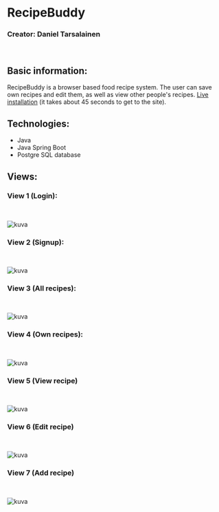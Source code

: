 # RecipeBuddy

### Creator: Daniel Tarsalainen

</br>

## Basic information:

RecipeBuddy is a browser based food recipe system. The user can save own recipes and edit them, as well as view other people's recipes. [Live installation](https://recipebuddyapplication.herokuapp.com/) (it takes about 45 seconds to get to the site).

## Technologies: 
- Java 
- Java Spring Boot
- Postgre SQL database

## Views:

### View 1 (Login):
<br/>

![kuva](https://user-images.githubusercontent.com/77921212/152021915-3241d4a5-18bb-4356-88d9-8e2e8c5c1b94.png)

### View 2 (Signup):
<br/>

![kuva](https://user-images.githubusercontent.com/77921212/152022262-31bfcf66-9d31-40a7-bb8a-fe7955671d73.png)

### View 3 (All recipes):
<br/>

![kuva](https://user-images.githubusercontent.com/77921212/152022566-5420de36-970f-4d41-9e4f-e5e051f540cd.png)

### View 4 (Own recipes):
<br/>

![kuva](https://user-images.githubusercontent.com/77921212/152022676-52f49139-49d4-4ebd-9b41-0fd537bb9018.png)

### View 5 (View recipe)
<br/>

![kuva](https://user-images.githubusercontent.com/77921212/152023003-7e170c24-fa14-46e7-8542-a6a6b38f7c85.png)

### View 6 (Edit recipe)
<br/>

![kuva](https://user-images.githubusercontent.com/77921212/152023296-598ba129-39b4-4a7a-b558-5392dcc79ca9.png)
</br>

### View 7 (Add recipe)
<br/>

![kuva](https://user-images.githubusercontent.com/77921212/152023404-474999ef-9ff9-420d-ae38-e397018121d1.png)






